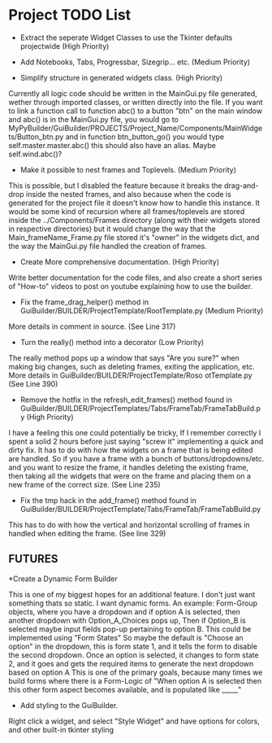 # Project TODO List

* Extract the seperate Widget Classes to use the Tkinter defaults projectwide (High Priority)

* Add Notebooks, Tabs, Progressbar, Sizegrip... etc. (Medium Priority)

* Simplify structure in generated widgets class. (High Priority)
 
Currently all logic code should be written in the MainGui.py file generated, wether through imported classes,
or written directly into the file. If you want to link a function call to function abc() to a button "btn" on the main window
and abc() is in the MainGui.py file, you would go to MyPyBuilder/GuiBuilder/PROJECTS/Project_Name/Components/MainWidgets/Button_btn.py
and in function btn_button_go() you would type self.master.master.abc() this should also have an alias. Maybe self.wind.abc()?

* Make it possible to nest frames and Toplevels. (Medium Priority)
 
This is possible, but I disabled the feature because it breaks the drag-and-drop inside the nested frames, and also because
when the code is generated for the project file it doesn't know how to handle this instance. It would be some kind of recursion where
all frames/toplevels are stored inside the ../Components/Frames directory (along with their widgets stored in respective directories)
but it would change the way that the Main_frameName_Frame.py file stored it's "owner" in the widgets dict, and the way the MainGui.py 
file handled the creation of frames.

* Create More comprehensive documentation. (High Priority)
 
Write better documentation for the code files, and also create a short series of "How-to" videos to post on youtube explaining how
to use the builder.

* Fix the frame_drag_helper() method in GuiBuilder/BUILDER/ProjectTemplate/RootTemplate.py (Medium Priority)
 
More details in comment in source. (See Line 317)

* Turn the really() method into a decorator (Low Priority)
 
The really method pops up a window that says "Are you sure?" when making big changes, such as deleting frames, exiting the application, etc. More details in GuiBuilder/BUILDER/ProjectTemplate/Roso otTemplate.py (See Line 390)

* Remove the hotfix in the refresh_edit_frames() method found in GuiBuilder/BUILDER/ProjectTemplates/Tabs/FrameTab/FrameTabBuild.py (High Priority)
  
I have a feeling this one could potentially be tricky, If I remember correctly I spent a solid 2 hours before just saying "screw it" 
implementing a quick and dirty fix. It has to do with how the widgets on a frame that is being edited are handled. So if you have a frame with a bunch of buttons/dropdowns/etc. and you want to resize the frame, it handles deleting the existing frame, then taking all the widgets that were on the frame and placing them on a new frame of the correct size. (See Line 235)

* Fix the tmp hack in the add_frame() method found in GuiBuilder/BUILDER/ProjectTemplate/Tabs/FrameTab/FrameTabBuild.py
 
This has to do with how the vertical and horizontal scrolling of frames in handled when editing the frame. (See line 329)

## FUTURES

*Create a Dynamic Form Builder
 
This is one of my biggest hopes for an additional feature. I don't just want something thats so static. I want dynamic forms.
An example: Form-Group objects, where you have a dropdown and if option A is selected, then another dropdown with Option_A_Choices pops up, Then if Option_B is selected maybe input fields pop-up pertaining to option B. This could be implemented using "Form States"
So maybe the default is "Choose an option" in the dropdown, this is form state 1, and it tells the form to disable the second dropdown. Once an option is selected, it changes to form state 2, and it goes and gets the required items to generate the next dropdown based on option A
This is one of the primary goals, because many times we build forms where there is a Form-Logic of "When option A is selected then this other form aspect becomes available, and is populated like _____"

* Add styling to the GuiBuilder.
 
Right click a widget, and select "Style Widget" and have options for colors, and other built-in tkinter styling





